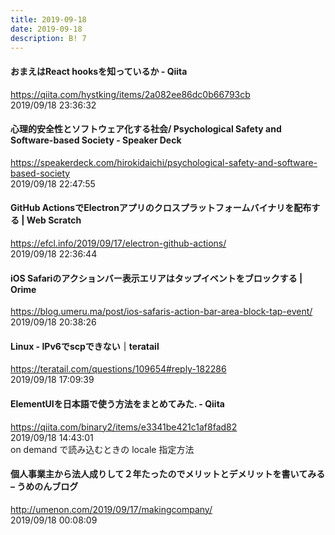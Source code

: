 ```yaml
---
title: 2019-09-18
date: 2019-09-18
description: B! 7
---
```


#### おまえはReact hooksを知っているか - Qiita
https://qiita.com/hystking/items/2a082ee86dc0b66793cb<br>
2019/09/18 23:36:32<br>


#### 心理的安全性とソフトウェア化する社会/ Psychological Safety and Software-based Society - Speaker Deck
https://speakerdeck.com/hirokidaichi/psychological-safety-and-software-based-society<br>
2019/09/18 22:47:55<br>


####                 GitHub ActionsでElectronアプリのクロスプラットフォームバイナリを配布する | Web Scratch            
https://efcl.info/2019/09/17/electron-github-actions/<br>
2019/09/18 22:36:44<br>


#### iOS Safariのアクションバー表示エリアはタップイベントをブロックする | Orime
https://blog.umeru.ma/post/ios-safaris-action-bar-area-block-tap-event/<br>
2019/09/18 20:38:26<br>


#### Linux - IPv6でscpできない｜teratail
https://teratail.com/questions/109654#reply-182286<br>
2019/09/18 17:09:39<br>


#### ElementUIを日本語で使う方法をまとめてみた. - Qiita
https://qiita.com/binary2/items/e3341be421c1af8fad82<br>
2019/09/18 14:43:01<br>
on demand で読み込むときの locale 指定方法


#### 個人事業主から法人成りして２年たったのでメリットとデメリットを書いてみる – うめのんブログ
http://umenon.com/2019/09/17/makingcompany/<br>
2019/09/18 00:08:09<br>


